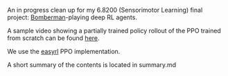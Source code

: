 An in progress clean up for my 6.8200 (Sensorimotor Learning) final project: [Bomberman](https://en.wikipedia.org/wiki/Bomberman)-playing deep RL agents.

A sample video showing a partially trained policy rollout of the PPO trained from scratch can be found [here](https://www.youtube.com/shorts/jVk0F8xhEyQ).

We use the [easyrl](https://github.com/taochenshh/easyrl) PPO implementation.

A short summary of the contents is located in summary.md